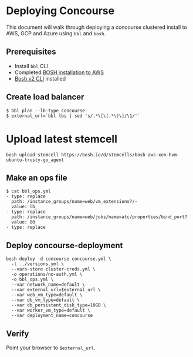 # Deploying Concourse

This document will walk through deploying a concourse clustered
install to AWS, GCP and Azure using `bbl` and `bosh`.

## Prerequisites

* Install `bbl` CLI
* Completed [BOSH installation to AWS](https://github.com/cloudfoundry/bosh-bootloader/blob/master/docs/getting-started-aws.md)
* [Bosh v2 CLI](https://bosh.io/docs/cli-v2.html) installed

## Create load balancer

```
$ bbl plan --lb-type concourse
$ external_url=`bbl lbs | sed 's/.*\[\(.*\)\]/\1/'`
```


# Upload latest stemcell
```
bosh upload-stemcell https://bosh.io/d/stemcells/bosh-aws-xen-hvm-ubuntu-trusty-go_agent
```

## Make an ops file
```
$ cat bbl_ops.yml
- type: replace
  path: /instance_groups/name=web/vm_extensions?/-
  value: lb
- type: replace
  path: /instance_groups/name=web/jobs/name=atc/properties/bind_port?
  value: 80
- type: replace
```

## Deploy concourse-deployment

```
bosh deploy -d concourse concourse.yml \
  -l ../versions.yml \
  --vars-store cluster-creds.yml \
  -o operations/no-auth.yml \
  -o bbl_ops.yml \
  --var network_name=default \
  --var external_url=$external_url \
  --var web_vm_type=default \
  --var db_vm_type=default \
  --var db_persistent_disk_type=10GB \
  --var worker_vm_type=default \
  --var deployment_name=concourse
```

## Verify
Point your browser to `$external_url`.
